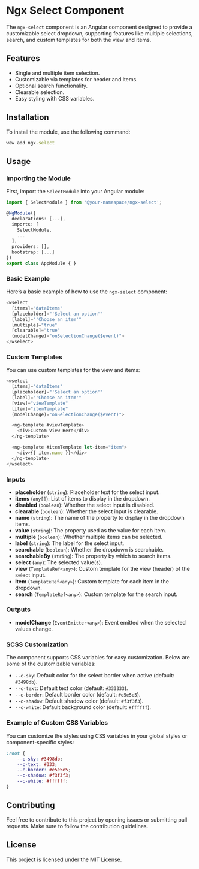 # Ngx Select Component

The `ngx-select` component is an Angular component designed to provide a customizable select dropdown, supporting features like multiple selections, search, and custom templates for both the view and items.

## Features

- Single and multiple item selection.
- Customizable via templates for header and items.
- Optional search functionality.
- Clearable selection.
- Easy styling with CSS variables.

## Installation

To install the module, use the following command:

```cmd
waw add ngx-select
```

## Usage

### Importing the Module

First, import the `SelectModule` into your Angular module:

```Typescript
import { SelectModule } from '@your-namespace/ngx-select';

@NgModule({
  declarations: [...],
  imports: [
    SelectModule,
    ...
  ],
  providers: [],
  bootstrap: [...]
})
export class AppModule { }
```

### Basic Example

Here’s a basic example of how to use the `ngx-select` component:

```Typescript
<wselect
  [items]="dataItems"
  [placeholder]="'Select an option'"
  [label]="'Choose an item'"
  [multiple]="true"
  [clearable]="true"
  (modelChange)="onSelectionChange($event)">
</wselect>
```

### Custom Templates

You can use custom templates for the view and items:

```Typescript
<wselect
  [items]="dataItems"
  [placeholder]="'Select an option'"
  [label]="'Choose an item'"
  [view]="viewTemplate"
  [item]="itemTemplate"
  (modelChange)="onSelectionChange($event)">

  <ng-template #viewTemplate>
    <div>Custom View Here</div>
  </ng-template>

  <ng-template #itemTemplate let-item="item">
    <div>{{ item.name }}</div>
  </ng-template>
</wselect>
```

### Inputs

- **placeholder** (`string`): Placeholder text for the select input.
- **items** (`any[]`): List of items to display in the dropdown.
- **disabled** (`boolean`): Whether the select input is disabled.
- **clearable** (`boolean`): Whether the select input is clearable.
- **name** (`string`): The name of the property to display in the dropdown items.
- **value** (`string`): The property used as the value for each item.
- **multiple** (`boolean`): Whether multiple items can be selected.
- **label** (`string`): The label for the select input.
- **searchable** (`boolean`): Whether the dropdown is searchable.
- **searchableBy** (`string`): The property by which to search items.
- **select** (`any`): The selected value(s).
- **view** (`TemplateRef<any>`): Custom template for the view (header) of the select input.
- **item** (`TemplateRef<any>`): Custom template for each item in the dropdown.
- **search** (`TemplateRef<any>`): Custom template for the search input.

### Outputs

- **modelChange** (`EventEmitter<any>`): Event emitted when the selected values change.

### SCSS Customization

The component supports CSS variables for easy customization. Below are some of the customizable variables:

- `--c-sky`: Default color for the select border when active (default: `#3498db`).
- `--c-text`: Default text color (default: `#333333`).
- `--c-border`: Default border color (default: `#e5e5e5`).
- `--c-shadow`: Default shadow color (default: `#f3f3f3`).
- `--c-white`: Default background color (default: `#ffffff`).

### Example of Custom CSS Variables

You can customize the styles using CSS variables in your global styles or component-specific styles:

```css
:root {
	--c-sky: #3498db;
	--c-text: #333;
	--c-border: #e5e5e5;
	--c-shadow: #f3f3f3;
	--c-white: #ffffff;
}
```

## Contributing

Feel free to contribute to this project by opening issues or submitting pull requests. Make sure to follow the contribution guidelines.

## License

This project is licensed under the MIT License.
